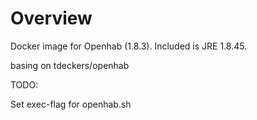 Overview
========

Docker image for Openhab (1.8.3). Included is JRE 1.8.45.


basing on tdeckers/openhab


TODO: 

Set exec-flag for openhab.sh
